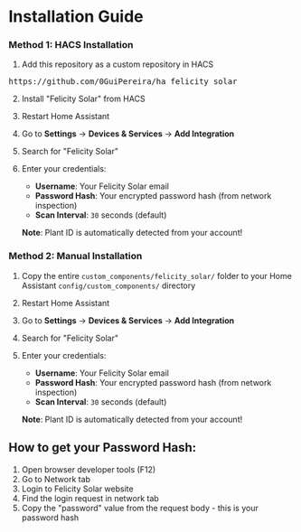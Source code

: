 # Installation Guide

### Method 1: HACS Installation
1. Add this repository as a custom repository in HACS
<pre>
https://github.com/0GuiPereira/ha_felicity_solar
</pre>
2. Install "Felicity Solar" from HACS
3. Restart Home Assistant
4. Go to **Settings** → **Devices & Services** → **Add Integration**
5. Search for "Felicity Solar"
6. Enter your credentials:
   - **Username**: Your Felicity Solar email
   - **Password Hash**: Your encrypted password hash (from network inspection)
   - **Scan Interval**: `30` seconds (default)
   
   **Note**: Plant ID is automatically detected from your account!

### Method 2: Manual Installation
1. Copy the entire `custom_components/felicity_solar/` folder to your Home Assistant `config/custom_components/` directory
2. Restart Home Assistant  
3. Go to **Settings** → **Devices & Services** → **Add Integration**
4. Search for "Felicity Solar"
5. Enter your credentials:
   - **Username**: Your Felicity Solar email
   - **Password Hash**: Your encrypted password hash (from network inspection)
   - **Scan Interval**: `30` seconds (default)
   
   **Note**: Plant ID is automatically detected from your account!

## How to get your Password Hash:
1. Open browser developer tools (F12)
2. Go to Network tab
3. Login to Felicity Solar website
4. Find the login request in network tab
5. Copy the "password" value from the request body - this is your password hash

